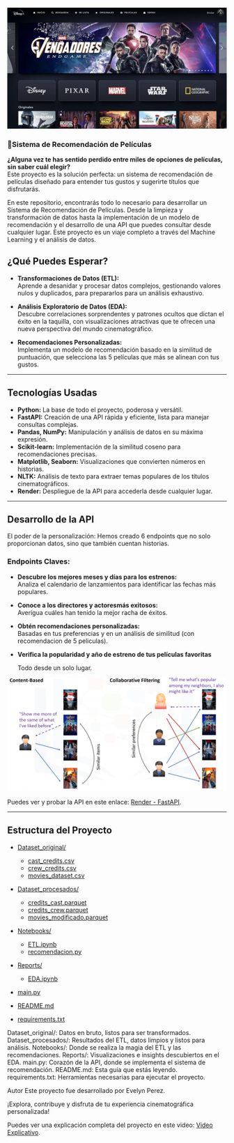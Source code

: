 

![Hora de Pelis](img/movies.webp)



### 🎥Sistema de Recomendación de Películas

**¿Alguna vez te has sentido perdido entre miles de opciones de películas, sin saber cuál elegir?**  
Este proyecto es la solución perfecta: un sistema de recomendación de películas diseñado para entender tus gustos y sugerirte títulos que disfrutarás.

En este repositorio, encontrarás todo lo necesario para desarrollar un Sistema de Recomendación de Películas. Desde la limpieza y transformación de datos hasta la implementación de un modelo de recomendación y el desarrollo de una API que puedes consultar desde cualquier lugar. Este proyecto es un viaje completo a través del Machine Learning y el análisis de datos.

## ¿Qué Puedes Esperar?

- **Transformaciones de Datos (ETL):**  
  Aprende a desanidar y procesar datos complejos, gestionando valores nulos y duplicados, para prepararlos para un análisis exhaustivo.
  
- **Análisis Exploratorio de Datos (EDA):**  
  Descubre correlaciones sorprendentes y patrones ocultos que dictan el éxito en la taquilla, con visualizaciones atractivas que te ofrecen una nueva perspectiva del mundo cinematográfico.
  
- **Recomendaciones Personalizadas:**  
  Implementa un modelo de recomendación basado en la similitud de puntuación, que selecciona las 5 películas que más se alinean con tus gustos.

---

## Tecnologías Usadas

- **Python:** La base de todo el proyecto, poderosa y versátil.
- **FastAPI:** Creación de una API rápida y eficiente, lista para manejar consultas complejas.
- **Pandas, NumPy:** Manipulación y análisis de datos en su máxima expresión.
- **Scikit-learn:** Implementación de la similitud coseno para recomendaciones precisas.
- **Matplotlib, Seaborn:** Visualizaciones que convierten números en historias.
- **NLTK:** Análisis de texto para extraer temas populares de los títulos cinematográficos.
- **Render:** Despliegue de la API para accederla desde cualquier lugar.

---

## Desarrollo de la API

El poder de la personalización: Hemos creado 6 endpoints que no solo proporcionan datos, sino que también cuentan historias.

### Endpoints Claves:

- **Descubre los mejores meses y días para los estrenos:**  
  Analiza el calendario de lanzamientos para identificar las fechas más populares.
  
- **Conoce a los directores y actoresmás exitosos:**  
  Averigua cuáles han tenido la mejor racha de éxitos.
  
- **Obtén recomendaciones personalizadas:**  
  Basadas en tus preferencias y en un análisis de similitud (con recomendacion de 5 peliculas).
  
- **Verifica la popularidad y año de estreno de tus películas favoritas**


  Todo desde un solo lugar.


  
![sistema de recomendacion](img/sistema-de-recomendacion.png)



Puedes ver y probar la API en este enlace: [Render - FastAPI](https://henry-proyecto-individual-1-du8k.onrender.com/docs).

---


## Estructura del Proyecto

- [Dataset_original/](./Dataset_original/)
  - [cast_credits.csv](./Dataset_original/cast_credits.csv)
  - [crew_credits.csv](./Dataset_original/crew_credits.csv)
  - [movies_dataset.csv](./Dataset_original/movies_dataset.csv)
  
- [Dataset_procesados/](./Dataset_procesados/)
  - [credits_cast.parquet](./Dataset_procesados/credits_cast.parquet)
  - [credits_crew.parquet](./Dataset_procesados/credits_crew.parquet)
  - [movies_modificado.parquet](./Dataset_procesados/movies_modificado.parquet)
  
- [Notebooks/](./Notebooks/)
  - [ETL.ipynb](./Notebooks/ETL.ipynb)
  - [recomendacion.py](./Notebooks/recomendacion.py)
  
- [Reports/](./Reports/)
  - [EDA.ipynb](./Reports/EDA.ipynb)
  
- [main.py](./main.py)
- [README.md](./README.md)
- [requirements.txt](./requirements.txt)


Dataset_original/: Datos en bruto, listos para ser transformados.
Dataset_procesados/: Resultados del ETL, datos limpios y listos para análisis.
Notebooks/: Donde se realiza la magia del ETL y las recomendaciones.
Reports/: Visualizaciones e insights descubiertos en el EDA.
main.py: Corazón de la API, donde se implementa el sistema de recomendación.
README.md: Esta guía que estás leyendo.
requirements.txt: Herramientas necesarias para ejecutar el proyecto.


Autor
Este proyecto fue desarrollado por Evelyn Perez.

¡Explora, contribuye y disfruta de tu experiencia cinematográfica personalizada!

Puedes ver una explicación completa del proyecto en este video: [Video Explicativo](https://youtu.be/Aotk3HxLSsA?si=QxQm0vrSXKOGJQrE).
